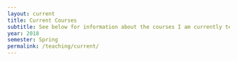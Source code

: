```yaml
---
layout: current
title: Current Courses
subtitle: See below for information about the courses I am currently teaching.
year: 2018
semester: Spring
permalink: /teaching/current/
---
```

